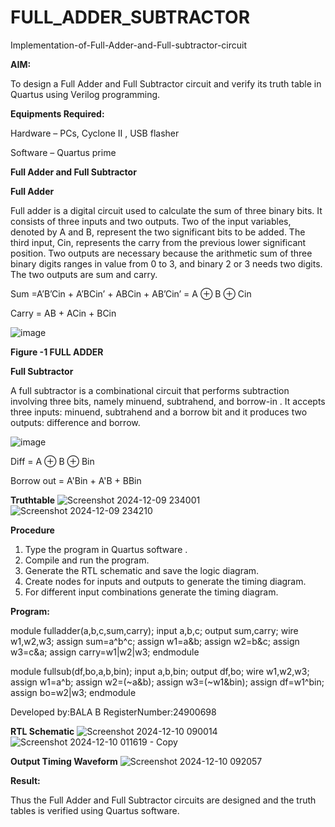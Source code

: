 # FULL_ADDER_SUBTRACTOR

Implementation-of-Full-Adder-and-Full-subtractor-circuit

**AIM:**

To design a Full Adder and Full Subtractor circuit and verify its truth table in Quartus using Verilog programming.

**Equipments Required:**

Hardware – PCs, Cyclone II , USB flasher

Software – Quartus prime

**Full Adder and Full Subtractor**

**Full Adder**

Full adder is a digital circuit used to calculate the sum of three binary bits. It consists of three inputs and two outputs. Two of the input variables, denoted by A and B, represent the two significant bits to be added. The third input, Cin, represents the carry from the previous lower significant position. Two outputs are necessary because the arithmetic sum of three binary digits ranges in value from 0 to 3, and binary 2 or 3 needs two digits. The two outputs are sum and carry.

Sum =A’B’Cin + A’BCin’ + ABCin + AB’Cin’ = A ⊕ B ⊕ Cin 

Carry = AB + ACin + BCin

![image](https://github.com/naavaneetha/FULL_ADDER_SUBTRACTOR/assets/154305477/0f30ba51-5ffb-4198-845f-18e054f675e7)

**Figure -1 FULL ADDER**

**Full Subtractor**

A full subtractor is a combinational circuit that performs subtraction involving three bits, namely minuend, subtrahend, and borrow-in . It accepts three inputs: minuend, subtrahend and a borrow bit and it produces two outputs: difference and borrow.

![image](https://github.com/naavaneetha/FULL_ADDER_SUBTRACTOR/assets/154305477/02b24f51-ab51-4304-9ad6-7b81ffc1ead5)

Diff = A ⊕ B ⊕ Bin 

Borrow out = A'Bin + A'B + BBin

**Truthtable**
![Screenshot 2024-12-09 234001](https://github.com/user-attachments/assets/2401cdad-1225-41a5-99bc-e7d0b8d4046b)
![Screenshot 2024-12-09 234210](https://github.com/user-attachments/assets/e9ab09e6-1a46-4ef7-aa28-7328c7b4f26c)

**Procedure**

1. Type the program in Quartus software .
2. Compile and run the program.
3. Generate the RTL schematic and save the logic diagram.
4. Create nodes for inputs and outputs to generate the timing diagram.
5. For different input combinations generate the timing diagram.

**Program:**

module fulladder(a,b,c,sum,carry);
input a,b,c;
output sum,carry;
wire w1,w2,w3;
assign sum=a^b^c;
assign w1=a&b;
assign w2=b&c;
assign w3=c&a;
assign carry=w1|w2|w3;
endmodule

module fullsub(df,bo,a,b,bin);
input a,b,bin;
output df,bo;
wire w1,w2,w3;
assign w1=a^b;
assign w2=(~a&b);
assign w3=(~w1&bin);
assign df=w1^bin;
assign bo=w2|w3;
endmodule


Developed by:BALA B
RegisterNumber:24900698


**RTL Schematic**
![Screenshot 2024-12-10 090014](https://github.com/user-attachments/assets/c9c5df9b-a97e-4d95-9111-bdd87bc6f291)
![Screenshot 2024-12-10 011619 - Copy](https://github.com/user-attachments/assets/81496a3f-f9d7-4306-88ef-2f9427d90c18)

**Output Timing Waveform**
![Screenshot 2024-12-10 092057](https://github.com/user-attachments/assets/5a990645-cbdc-43a3-b821-0baf71f8949a)

**Result:**

Thus the Full Adder and Full Subtractor circuits are designed and the truth tables is verified using Quartus software.



